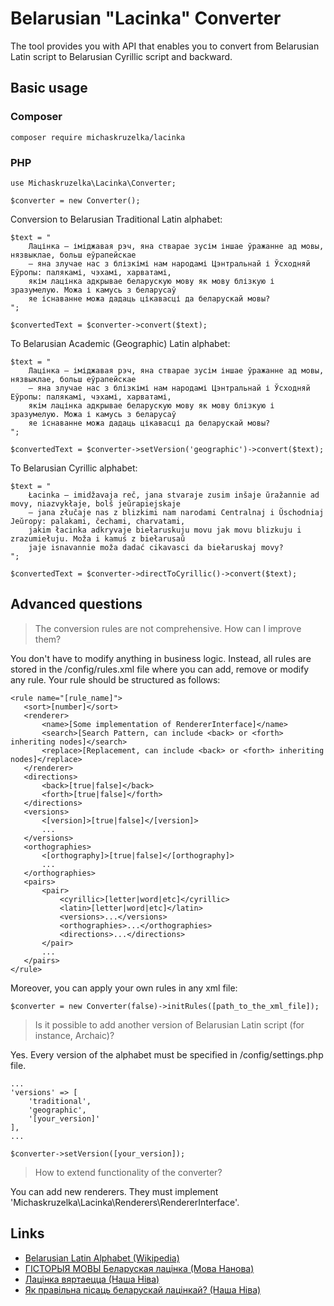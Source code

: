 # Belarusian "Lacinka" Converter

The tool provides you with API that enables you to convert from Belarusian Latin script to Belarusian Cyrillic script and backward.

## Basic usage

### Composer
```
composer require michaskruzelka/lacinka
```

### PHP
```
use Michaskruzelka\Lacinka\Converter;

$converter = new Converter();
```

Conversion to Belarusian Traditional Latin alphabet:

```
$text = "
    Лацінка — іміджавая рэч, яна стварае зусім іншае ўражанне ад мовы, нязвыклае, больш еўрапейскае
    — яна злучае нас з блізкімі нам народамі Цэнтральнай і Ўсходняй Еўропы: палякамі, чэхамі, харватамі,
    якім лацінка адкрывае беларускую мову як мову блізкую і зразумелую. Можа і камусь з беларусаў
    яе існаванне можа дадаць цікавасці да беларускай мовы?
";

$convertedText = $converter->convert($text);
```

To Belarusian Academic (Geographic) Latin alphabet:

```
$text = "
    Лацінка — іміджавая рэч, яна стварае зусім іншае ўражанне ад мовы, нязвыклае, больш еўрапейскае
    — яна злучае нас з блізкімі нам народамі Цэнтральнай і Ўсходняй Еўропы: палякамі, чэхамі, харватамі,
    якім лацінка адкрывае беларускую мову як мову блізкую і зразумелую. Можа і камусь з беларусаў
    яе існаванне можа дадаць цікавасці да беларускай мовы?
";

$convertedText = $converter->setVersion('geographic')->convert($text);
```

To Belarusian Cyrillic alphabet:

```
$text = "
    Łacinka — imidžavaja reč, jana stvaraje zusim inšaje ŭražannie ad movy, niazvykłaje, bolš jeŭrapiejskaje
    — jana złučaje nas z blizkimi nam narodami Centralnaj i Ŭschodniaj Jeŭropy: palakami, čechami, charvatami,
    jakim łacinka adkryvaje biełaruskuju movu jak movu blizkuju i zrazumiełuju. Moža i kamuś z biełarusaŭ
    jaje isnavannie moža dadać cikavasci da biełaruskaj movy?
";

$convertedText = $converter->directToCyrillic()->convert($text);
```

## Advanced questions
> The conversion rules are not comprehensive. How can I improve them?

You don't have to modify anything in business logic. Instead, all rules are stored in the /config/rules.xml file
where you can add, remove or modify any rule. Your rule should be structured as follows:

```
<rule name="[rule_name]">
   <sort>[number]</sort>
   <renderer>
       <name>[Some implementation of RendererInterface]</name>
       <search>[Search Pattern, can include <back> or <forth> inheriting nodes]</search>
       <replace>[Replacement, can include <back> or <forth> inheriting nodes]</replace>
   </renderer>
   <directions>
       <back>[true|false]</back>
       <forth>[true|false]</forth>
   </directions>
   <versions>
       <[version]>[true|false]</[version]>
       ...
   </versions>
   <orthographies>
       <[orthography]>[true|false]</[orthography]>
       ...
   </orthographies>
   <pairs>
       <pair>
           <cyrillic>[letter|word|etc]</cyrillic>
           <latin>[letter|word|etc]</latin>
           <versions>...</versions>
           <orthographies>...</orthographies>
           <directions>...</directions>
       </pair>
       ...
   </pairs>
</rule>
```
Moreover, you can apply your own rules in any xml file:
```
$converter = new Converter(false)->initRules([path_to_the_xml_file]);
```

> Is it possible to add another version of Belarusian Latin script (for instance, Archaic)?

Yes. Every version of the alphabet must be specified in /config/settings.php file.
```
...
'versions' => [
    'traditional',
    'geographic',
    '[your_version]'
],
...
```
```
$converter->setVersion([your_version]);
```

> How to extend functionality of the converter?

You can add new renderers. They must implement 'Michaskruzelka\Lacinka\Renderers\RendererInterface'.

## Links
- [Belarusian Latin Alphabet (Wikipedia)](https://en.wikipedia.org/wiki/Belarusian_Latin_alphabet)
- [ГІСТОРЫЯ МОВЫ Беларуская лацінка (Мова Нанова)](http://www.movananova.by/zaniatki/gistoryya-movy-belaruskaya-lacinka.html)
- [Лацінка вяртаецца (Наша Ніва)](http://nn.by/?c=ar&i=32647)
- [Як правільна пісаць беларускай лацінкай? (Наша Ніва)](http://nn.by/?c=ar&i=147849)
